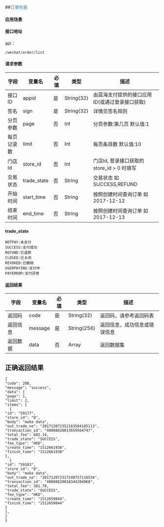 ##<span style="color:#2b7db0">订单列表</span>

#### 应用场景


#### 接口地址

api：

```
/wechat/order/list
```

#### 请求参数

字段|变量名|必填|类型|描述
----|----|----|----|----
接口ID|appid|是|String(32)|由蓝海支付提供的接口应用ID(或通过登录接口获取)
签名|sign|是|String(32)|详情见签名规则
分页参数|page|否|Int|分页参数:第几页 默认值:1
每页记录数|limit|否|Int|每页条目数 默认值:10
门店Id|store_id|否|Int|门店Id, 登录接口获取的store_id > 0 时填写
交易状态|trade_state|否|String|交易状态 如 SUCCESS,REFUND
开始时间|start_time|否|String|按照创建时间查询订单 如 2017-12-12
结束时间|end_time|否|String|按照创建时间查询订单 如2017-12-13

#### trade_state
```
NOTPAY:未支付
SUCCESS:支付成功
REFUND:已退款
CLOSED:已关闭
REVOKED:已撤销
USERPAYING:支付中
PAYERROR:支付异常
```

#### 返回结果

字段|变量名|必填|类型|描述
----|----|----|----|----
返回码|code|是|String(32)|返回码，请参考返回码表
返回信息|message|是|String(256)|返回信息，成功信息或错误信息
返回数据|data|否|Array|返回数据集



## 正确返回结果
```
{
"code": 200,
"message": "success",
"data": {
"page": 1,
"limit": 2,
"items": [
  {
"id": "59177",
"store_id": "0",
"body": "make data",
"out_trade_no": "201712072352183584185113",
"transaction_id": "40088820013659564747",
"total_fee": 602.14,
"trade_state": "SUCCESS",
"fee_type": "HKD",
"create_time": "1512661938",
"finish_time": "1512661938"
},
  {
"id": "59183",
"store_id": "0",
"body": "make data",
"out_trade_no": "201712072317240757116534",
"transaction_id": "40088820018344204968",
"total_fee": 381.78,
"trade_state": "SUCCESS",
"fee_type": "HKD",
"create_time": "1512659844",
"finish_time": "1512659844"
}
],
}
}

```
